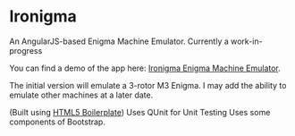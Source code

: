 # Ironigma

An AngularJS-based Enigma Machine Emulator.
Currently a work-in-progress

You can find a demo of the app here: [Ironigma Enigma Machine Emulator](http://austhaus.com/ironigma).

The initial version will emulate a 3-rotor M3 Enigma. I may add the ability to emulate other machines at a later date.

(Built using [HTML5 Boilerplate](https://html5boilerplate.com/))
Uses QUnit for Unit Testing
Uses some components of Bootstrap.
